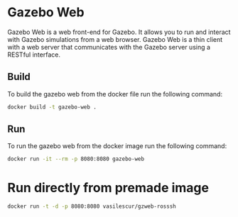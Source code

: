 # Gazebo Web

Gazebo Web is a web front-end for Gazebo. It allows you to run and interact with Gazebo simulations from a web browser. Gazebo Web is a thin client with a web server that communicates with the Gazebo server using a RESTful interface.

## Build

To build the gazebo web from the docker file run the following command:

```bash
docker build -t gazebo-web .
```

## Run

To run the gazebo web from the docker image run the following command:

```bash
docker run -it --rm -p 8080:8080 gazebo-web
```


# Run directly from premade image

```bash
docker run -t -d -p 8080:8080 vasilescur/gzweb-rosssh
```
